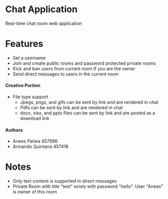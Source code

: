# Chat Application
Real-time chat room web application

# Features
- Set a username
- Join and create public rooms and password protected private rooms
- Kick and ban users from current room if you are the owner
- Send direct messages to users in the current room

#### Creative Portion
- File type support
    - Jpegs, pngs, and gifs can be sent by link and are rendered in chat
    - Pdfs can be sent by link and are rendered in chat
    - docx, xlsx, and pptx files can be sent by link and are posted as a download link

#### Authors
- Anees Patwa 457996
- Armando Quintana 457418

# Notes
- Only text content is supported in direct messages
- Private Room with title "test" exists with password "hello". User "Anees" is owner of this room


